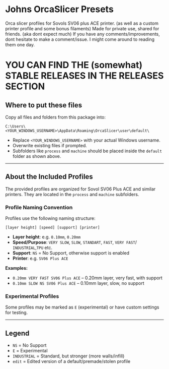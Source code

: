 # Johns OrcaSlicer Presets

Orca slicer profiles for Sovols SV06 plus ACE printer. (as well as a custom printer profile and some bonus filaments)
Made for private use, shared for friends. (aka dont expect much) 
If you have any comments/improvements, dont hesitate to make a comment/issue. I might come around to reading them one day.

# YOU CAN FIND THE (somewhat) STABLE RELEASES IN THE RELEASES SECTION

## Where to put these files

Copy all files and folders from this package into:

```
C:\Users\<YOUR_WINDOWS_USERNAME>\AppData\Roaming\OrcaSlicer\user\default\
```

- Replace `<YOUR_WINDOWS_USERNAME>` with your actual Windows username.
- Overwrite existing files if prompted.
- Subfolders like `process` and `machine` should be placed inside the `default` folder as shown above.

---

## About the Included Profiles

The provided profiles are organized for Sovol SV06 Plus ACE and similar printers. They are located in the `process` and `machine` subfolders.

### Profile Naming Convention

Profiles use the following naming structure:

```
[layer height] [speed] [support] [printer]
```

- **Layer height**: e.g. `0.10mm`, `0.20mm`
- **Speed/Purpose**: `VERY SLOW`, `SLOW`, `STANDART`, `FAST`, `VERY FAST`/ `INDUSTRIAL`,`TPU` etc.
- **Support**: `NS` = No Support, otherwise support is enabled
- **Printer**: e.g. `SV06 Plus ACE`

**Examples:**
- `0.20mm VERY FAST SV06 Plus ACE` – 0.20mm layer, very fast, with support
- `0.10mm SLOW NS SV06 Plus ACE` – 0.10mm layer, slow, no support

### Experimental Profiles

Some profiles may be marked as `E` (experimental) or have custom settings for testing.

---

## Legend

- `NS` = No Support
- `E` = Experimental
- `INDUSTRIAL` = Standard, but stronger (more walls/infill)
- `edit` = Edited version of a default/premade/stolen profile
